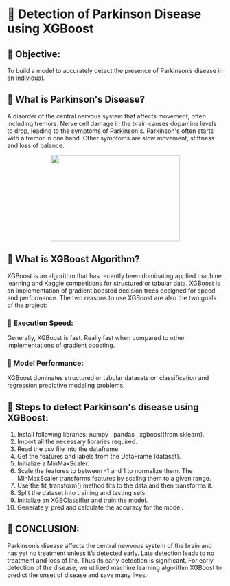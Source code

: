 # :dart: Detection of Parkinson Disease using XGBoost 

## :nazar_amulet: Objective:
To build a model to accurately detect the presence of Parkinson’s disease in an individual.

## :nazar_amulet: What is Parkinson's Disease?
A disorder of the central nervous system that affects movement, often including tremors. Nerve cell damage in the brain causes dopamine levels to drop, leading to the symptoms of Parkinson's. Parkinson's often starts with a tremor in one hand. Other symptoms are slow movement, stiffness and loss of balance.

<p align="center">
  <img width="300" height="200" src="https://www.news-medical.net/image.axd?picture=2017%2F4%2FParkinson%27s_disease_brain_680x_-_Designua.jpg">
  </p>


## :nazar_amulet: What is XGBoost Algorithm?
XGBoost is an algorithm that has recently been dominating applied machine learning and Kaggle competitions for structured or tabular data. XGBoost is an implementation of gradient boosted decision trees designed for speed and performance.
The two reasons to use XGBoost are also the two goals of the project:
### :small_orange_diamond: Execution Speed:
Generally, XGBoost is fast. Really fast when compared to other implementations of gradient boosting.
### :small_orange_diamond: Model Performance:
XGBoost dominates structured or tabular datasets on classification and regression predictive modeling problems.

## :nazar_amulet: Steps to detect Parkinson's disease using XGBoost:
1. Install following libraries: numpy , pandas , xgboost(from sklearn).
2. Import all the necessary libraries required.
3. Read the csv file into the dataframe.
4. Get the features and labels from the DataFrame (dataset).
5. Initialize a MinMaxScaler.
6. Scale the features to between -1 and 1 to normalize them. The MinMaxScaler transforms features by scaling them to a given range.
7. Use the fit_transform() method fits to the data and then transforms it.
8. Split the dataset into training and testing sets.
9. Initialize an XGBClassifier and train the model.
10. Generate y_pred and calculate the accuracy for the model.

## :nazar_amulet: CONCLUSION:
Parkinson’s disease affects the central newvous system of the brain and has yet no treatment unless it’s detected early. Late detection leads to no treatment and loss of life. Thus its early detection is significant. For early detection of the disease, we utilized machine learning algorithm XGBoost to predict the onset of disease and save many lives.